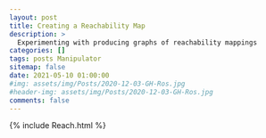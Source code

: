 ```yaml
---
layout: post
title: Creating a Reachability Map
description: >
  Experimenting with producing graphs of reachability mappings
categories: []
tags: posts Manipulator
sitemap: false
date: 2021-05-10 01:00:00
#img: assets/img/Posts/2020-12-03-GH-Ros.jpg
#header-img: assets/img/Posts/2020-12-03-GH-Ros.jpg
comments: false
---
```


{% include Reach.html %}






